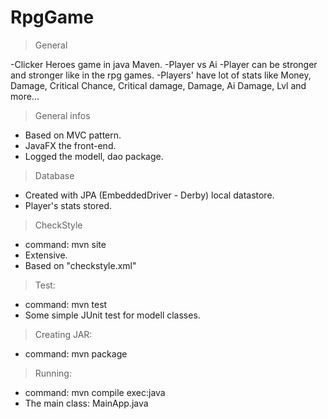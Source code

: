 # RpgGame

>General

-Clicker Heroes game in java Maven.
-Player vs Ai
-Player can be stronger and stronger like in the rpg games.
-Players' have lot of stats like Money, Damage, Critical Chance, Critical damage,
	Damage, Ai Damage, Lvl and more...

>General infos

- Based on MVC pattern.
- JavaFX the front-end.
- Logged the modell, dao package.

>Database
	
- Created with JPA (EmbeddedDriver - Derby) local datastore.
- Player's stats stored.

>CheckStyle

- command: mvn site
- Extensive.
- Based on "checkstyle.xml"

>Test:

- command: mvn test
- Some simple JUnit test for modell classes.

>Creating JAR:

- command: mvn package

>Running:

- command: mvn compile exec:java
- The main class: MainApp.java
